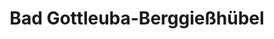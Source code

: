 ---
title: Bad Gottleuba-Berggießhübel
url: /bad-gottleuba-berggiesshuebel/
latitude: 50.89
longitude: 14.008
---